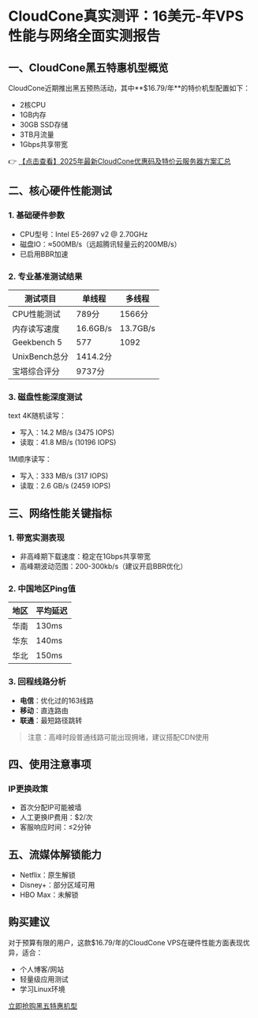 # CloudCone真实测评：16美元-年VPS性能与网络全面实测报告

## 一、CloudCone黑五特惠机型概览

CloudCone近期推出黑五预热活动，其中**$16.79/年**的特价机型配置如下：
- 2核CPU
- 1GB内存
- 30GB SSD存储
- 3TB月流量
- 1Gbps共享带宽

👉 [【点击查看】2025年最新CloudCone优惠码及特价云服务器方案汇总](https://bit.ly/Cloudcone)

## 二、核心硬件性能测试

### 1. 基础硬件参数
- CPU型号：Intel E5-2697 v2 @ 2.70GHz
- 磁盘IO：≈500MB/s（远超腾讯轻量云的200MB/s）
- 已启用BBR加速

### 2. 专业基准测试结果
| 测试项目       | 单线程 | 多线程 |
|----------------|--------|--------|
| CPU性能测试    | 789分  | 1566分 |
| 内存读写速度   | 16.6GB/s | 13.7GB/s |
| Geekbench 5    | 577    | 1092   |
| UnixBench总分  | 1414.2分 |
| 宝塔综合评分   | 9737分 |

### 3. 磁盘性能深度测试
text
4K随机读写：
- 写入：14.2 MB/s (3475 IOPS)
- 读取：41.8 MB/s (10196 IOPS)

1M顺序读写：
- 写入：333 MB/s (317 IOPS)
- 读取：2.6 GB/s (2459 IOPS)

## 三、网络性能关键指标

### 1. 带宽实测表现
- 非高峰期下载速度：稳定在1Gbps共享带宽
- 高峰期波动范围：200-300kb/s（建议开启BBR优化）

### 2. 中国地区Ping值
| 地区   | 平均延迟 |
|--------|----------|
| 华南   | 130ms    |
| 华东   | 140ms    |
| 华北   | 150ms    |

### 3. 回程线路分析
- **电信**：优化过的163线路
- **移动**：直连路由
- **联通**：最短路径跳转

> 注意：高峰时段普通线路可能出现拥堵，建议搭配CDN使用

## 四、使用注意事项

### IP更换政策
- 首次分配IP可能被墙
- 人工更换IP费用：$2/次
- 客服响应时间：≤2分钟

## 五、流媒体解锁能力
- Netflix：原生解锁
- Disney+：部分区域可用
- HBO Max：未解锁

## 购买建议
对于预算有限的用户，这款$16.79/年的CloudCone VPS在硬件性能方面表现优异，适合：
- 个人博客/网站
- 轻量级应用测试
- 学习Linux环境

[立即抢购黑五特惠机型](https://bit.ly/Cloudcone)